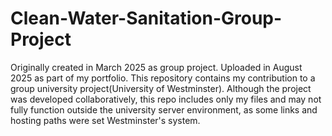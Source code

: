 # Clean-Water-Sanitation-Group-Project
Originally created in March 2025 as group project. Uploaded in August 2025 as part of my portfolio.
This repository contains my contribution to a group university project(University of Westminster).
Although the project was developed collaboratively, this repo includes only my files and may not fully function outside the university server environment, as some links and hosting paths were set Westminster's system.
